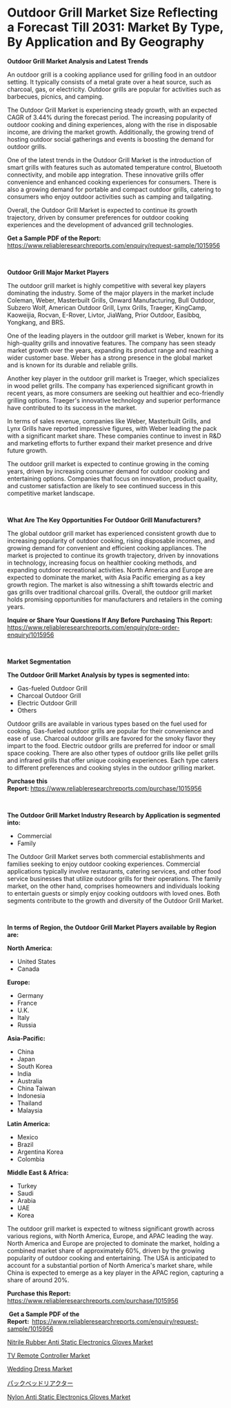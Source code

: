<p><h1>Outdoor Grill Market Size Reflecting a Forecast Till 2031: Market By Type, By Application and By Geography</h1></p><p><strong>Outdoor Grill Market Analysis and Latest Trends</strong></p>
<p><p>An outdoor grill is a cooking appliance used for grilling food in an outdoor setting. It typically consists of a metal grate over a heat source, such as charcoal, gas, or electricity. Outdoor grills are popular for activities such as barbecues, picnics, and camping.</p><p>The Outdoor Grill Market is experiencing steady growth, with an expected CAGR of 3.44% during the forecast period. The increasing popularity of outdoor cooking and dining experiences, along with the rise in disposable income, are driving the market growth. Additionally, the growing trend of hosting outdoor social gatherings and events is boosting the demand for outdoor grills.</p><p>One of the latest trends in the Outdoor Grill Market is the introduction of smart grills with features such as automated temperature control, Bluetooth connectivity, and mobile app integration. These innovative grills offer convenience and enhanced cooking experiences for consumers. There is also a growing demand for portable and compact outdoor grills, catering to consumers who enjoy outdoor activities such as camping and tailgating.</p><p>Overall, the Outdoor Grill Market is expected to continue its growth trajectory, driven by consumer preferences for outdoor cooking experiences and the development of advanced grill technologies.</p></p>
<p><strong>Get a Sample PDF of the Report:&nbsp;</strong> <a href="https://www.reliableresearchreports.com/enquiry/request-sample/1015956">https://www.reliableresearchreports.com/enquiry/request-sample/1015956</a></p>
<p>&nbsp;</p>
<p><strong>Outdoor Grill Major Market Players</strong></p>
<p><p>The outdoor grill market is highly competitive with several key players dominating the industry. Some of the major players in the market include Coleman, Weber, Masterbuilt Grills, Onward Manufacturing, Bull Outdoor, Subzero Wolf, American Outdoor Grill, Lynx Grills, Traeger, KingCamp, Kaoweijia, Rocvan, E-Rover, Livtor, JiaWang, Prior Outdoor, Easibbq, Yongkang, and BRS.</p><p>One of the leading players in the outdoor grill market is Weber, known for its high-quality grills and innovative features. The company has seen steady market growth over the years, expanding its product range and reaching a wider customer base. Weber has a strong presence in the global market and is known for its durable and reliable grills.</p><p>Another key player in the outdoor grill market is Traeger, which specializes in wood pellet grills. The company has experienced significant growth in recent years, as more consumers are seeking out healthier and eco-friendly grilling options. Traeger's innovative technology and superior performance have contributed to its success in the market.</p><p>In terms of sales revenue, companies like Weber, Masterbuilt Grills, and Lynx Grills have reported impressive figures, with Weber leading the pack with a significant market share. These companies continue to invest in R&D and marketing efforts to further expand their market presence and drive future growth.</p><p>The outdoor grill market is expected to continue growing in the coming years, driven by increasing consumer demand for outdoor cooking and entertaining options. Companies that focus on innovation, product quality, and customer satisfaction are likely to see continued success in this competitive market landscape.</p></p>
<p>&nbsp;</p>
<p><strong>What Are The Key Opportunities For Outdoor Grill Manufacturers?</strong></p>
<p><p>The global outdoor grill market has experienced consistent growth due to increasing popularity of outdoor cooking, rising disposable incomes, and growing demand for convenient and efficient cooking appliances. The market is projected to continue its growth trajectory, driven by innovations in technology, increasing focus on healthier cooking methods, and expanding outdoor recreational activities. North America and Europe are expected to dominate the market, with Asia Pacific emerging as a key growth region. The market is also witnessing a shift towards electric and gas grills over traditional charcoal grills. Overall, the outdoor grill market holds promising opportunities for manufacturers and retailers in the coming years.</p></p>
<p><strong>Inquire or Share Your Questions If Any Before Purchasing This Report:</strong> <a href="https://www.reliableresearchreports.com/enquiry/pre-order-enquiry/1015956">https://www.reliableresearchreports.com/enquiry/pre-order-enquiry/1015956</a></p>
<p>&nbsp;</p>
<p><strong>Market Segmentation</strong></p>
<p><strong>The Outdoor Grill Market Analysis by types is segmented into:</strong></p>
<p><ul><li>Gas-fueled Outdoor Grill</li><li>Charcoal Outdoor Grill</li><li>Electric Outdoor Grill</li><li>Others</li></ul></p>
<p><p>Outdoor grills are available in various types based on the fuel used for cooking. Gas-fueled outdoor grills are popular for their convenience and ease of use. Charcoal outdoor grills are favored for the smoky flavor they impart to the food. Electric outdoor grills are preferred for indoor or small space cooking. There are also other types of outdoor grills like pellet grills and infrared grills that offer unique cooking experiences. Each type caters to different preferences and cooking styles in the outdoor grilling market.</p></p>
<p><strong>Purchase this Report:&nbsp;</strong><a href="https://www.reliableresearchreports.com/purchase/1015956">https://www.reliableresearchreports.com/purchase/1015956</a></p>
<p>&nbsp;</p>
<p><strong>The Outdoor Grill Market Industry Research by Application is segmented into:</strong></p>
<p><ul><li>Commercial</li><li>Family</li></ul></p>
<p><p>The Outdoor Grill Market serves both commercial establishments and families seeking to enjoy outdoor cooking experiences. Commercial applications typically involve restaurants, catering services, and other food service businesses that utilize outdoor grills for their operations. The family market, on the other hand, comprises homeowners and individuals looking to entertain guests or simply enjoy cooking outdoors with loved ones. Both segments contribute to the growth and diversity of the Outdoor Grill Market.</p></p>
<p>&nbsp;</p>
<p><strong>In terms of Region, the Outdoor Grill Market Players available by Region are:</strong></p>
<p>
    <p> <strong> North America: </strong>
        <ul>
            <li>United States</li>
            <li>Canada</li>
        </ul>
        </p> 
    <p> <strong> Europe: </strong>
        <ul>
            <li>Germany</li>
            <li>France</li>
            <li>U.K.</li>
            <li>Italy</li>
            <li>Russia</li>
        </ul>
        </p> 
    <p> <strong> Asia-Pacific: </strong>
        <ul>
            <li>China</li>
            <li>Japan</li>
            <li>South Korea</li>
            <li>India</li>
            <li>Australia</li>
            <li>China Taiwan</li>
            <li>Indonesia</li>
            <li>Thailand</li>
            <li>Malaysia</li>
        </ul>
        </p> 
    <p> <strong> Latin America: </strong>
        <ul>
            <li>Mexico</li>
            <li>Brazil</li>
            <li>Argentina Korea</li>
            <li>Colombia</li>
        </ul>
        </p> 
    <p> <strong> Middle East & Africa: </strong>
        <ul>
            <li>Turkey</li>
            <li>Saudi</li>
            <li>Arabia</li>
            <li>UAE</li>
            <li>Korea</li>
        </ul>
    </p>
    </p>
<p><p>The outdoor grill market is expected to witness significant growth across various regions, with North America, Europe, and APAC leading the way. North America and Europe are projected to dominate the market, holding a combined market share of approximately 60%, driven by the growing popularity of outdoor cooking and entertaining. The USA is anticipated to account for a substantial portion of North America's market share, while China is expected to emerge as a key player in the APAC region, capturing a share of around 20%.</p></p>
<p><strong>Purchase this Report: </strong><a href="https://www.reliableresearchreports.com/purchase/1015956">https://www.reliableresearchreports.com/purchase/1015956</a></p>
<p>&nbsp;<strong>Get a Sample PDF of the Report:&nbsp;&nbsp;</strong><a href="https://www.reliableresearchreports.com/enquiry/request-sample/1015956">https://www.reliableresearchreports.com/enquiry/request-sample/1015956</a></p>
<p><strong></strong></p>
<p><p><a href="https://issuu.com/reportprime-2/docs/nitrile-rubber-anti-static-electron_840aaf03179c67">Nitrile Rubber Anti Static Electronics Gloves Market</a></p><p><a href="https://github.com/yemakinde/Market-Research-Report-List-1/blob/main/tv-remote-controller-market.md">TV Remote Controller Market</a></p><p><a href="https://github.com/jsmusil/Market-Research-Report-List-2/blob/main/wedding-dress-market.md">Wedding Dress Market</a></p><p><a href="https://medium.com/@alicequigley2023/%E3%83%91%E3%83%83%E3%82%AD%E3%83%B3%E3%82%B0%E3%83%99%E3%83%83%E3%83%89%E5%8F%8D%E5%BF%9C%E5%99%A8%E5%B8%82%E5%A0%B4-%E5%B8%82%E5%A0%B4cagr-%E5%B8%82%E5%A0%B4%E5%8B%95%E5%90%91-%E3%81%8A%E3%82%88%E3%81%B3%E6%88%90%E9%95%B7%E6%88%A6%E7%95%A5%E3%81%AB%E9%96%A2%E3%81%99%E3%82%8B%E6%B4%9E%E5%AF%9F-cd07f6bddeea">パックベッドリアクター</a></p><p><a href="https://issuu.com/reportprime-2/docs/nylon-anti-static-electronics-glove_3049dac825bf45">Nylon Anti Static Electronics Gloves Market</a></p></p>